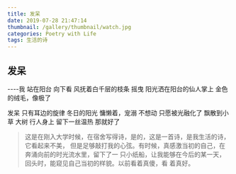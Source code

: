 ```yaml
---
title: 发呆
date: 2019-07-28 21:47:14
thumbnail: /gallery/thumbnail/watch.jpg
categories: Poetry with Life
tags: 生活的诗
---
```

## 发呆
----我
站在阳台
向下看
风抚着白千层的枝条
摇曳
阳光洒在阳台的仙人掌上
金色的绒毛，像极了

发呆
只有耳边的旋律
冬日的阳光
慵懒着，宠溺
不想动
只愿被光融化了
飘散到小草 大树 行人身上
留下一丝温热
那就好了
<!--more-->
>这是在刚入大学时候，在宿舍写得诗，是的，这是一首诗，是我生活的诗，它看起来不美，
但是足够敲打我的心弦。有时候，真感激当初的自己，在奔涌向前的时光流水里，留下了一
只小纸船，让我能够在今后的某一天，回头时，能窥见自己当初的样貌。以前看着真傻，看
着真好。
